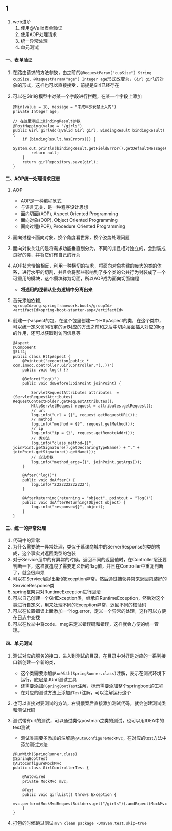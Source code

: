 ## 1
1. web进阶
	1. 使用@Valid表单验证
	2. 使用AOP处理请求
	3. 统一异常处理
	4. 单元测试
	
#### 一、表单验证
1. 在路由请求的方法参数，由之前的`@RequestParam("cupSize") String cupSize, @RequestParam("age") Integer age`形式改变为，`Girl girl`的对象的形式，这样也可以直接接受，前提是Girl已经存在
2. 可以在Girl的模型中对某一个字段进行拦截，在某一个字段上添加
	
	```
	@Min(value = 18, message = "未成年少女禁止入内")
	private Integer age;
	
	// 在这里添加上BindingResult参数
	@PostMapping(value = "/girls")
	public Girl girlAdd(@Valid Girl girl, BindingResult bindingResult) {
	    if (bindingResult.hasErrors()) {
	        System.out.println(bindingResult.getFieldError().getDefaultMessage());
	        return null;
	    }
	    return girlRepository.save(girl);
	}
	```
	
#### 二、AOP统一处理请求日志
1. AOP
	* AOP是一种编程范式
	* 与语言无关，是一种程序设计思想
	* 面向切面(AOP), Aspect Oriented Programming
	* 面向对象(OOP), Object Oriented Programming
	* 面向过程(POP), Procedure Oriented Programming
2. 面向过程->面向对象，换个角度看世界，换个姿势处理问题
3. 面向对象关注的是将需求功能垂直划分为，不同的并且相对独立的，会封装成良好的类，并将它们有自己的行为
4. AOP技术恰恰相反，利用一种横切的技术，将面向对象构建的庞大的类的体系，进行水平的切割，并且会将那些影响到了多个类的公共行为封装成了一个可重用的模块，这个模块称为切面，所以AOP成为面向切面编程
	* **将通用的逻辑从业务逻辑中分离出来**

5. 首先添加依赖,<br/>`<groupId>org.springframework.boot</groupId>`<br/>`<artifactId>spring-boot-starter-aop</artifactId>`
6. 创建一个aspect的包，在这个包里创建一个HttpAspect的类，在这个类中，可以统一定义访问指定的url对应的方法之前和之后中切片层面插入对应的log的作用，还可以获取到访问信息等
	
	```
	@Aspect
	@Component
	@Slf4j
	public class HttpAspect {
	    @Pointcut("execution(public * com.imooc.controller.GirlController.*(..))")
	    public void log() {}
	
	    @Before("log()")
	    public void doBefore(JoinPoint joinPoint) {
	
	        ServletRequestAttributes attributes  = (ServletRequestAttributes) RequestContextHolder.getRequestAttributes();
	        HttpServletRequest request = attributes.getRequest();
	        // url
	        log.info("url = {}", request.getRequestURL());
	        // method
	        log.info("method = {}", request.getMethod());
	        // ip
	        log.info("ip = {}", request.getRemoteAddr());
	        // 类方法
	        log.info("class_method={}", joinPoint.getSignature().getDeclaringTypeName() + "." + joinPoint.getSignature().getName());
	        // 方法参数
	        log.info("method_args={}", joinPoint.getArgs());
	    }
	
	    @After("log()")
	    public void doAfter() {
	        log.info("2222222222222");
	    }
	
	    @AfterReturning(returning = "object", pointcut = "log()")
	    public void doAfterReturning(Object object) {
	        log.info("response={}", object);
	    }
	}
	```
	
#### 三、统一的异常处理
1. 代码中的异常
2. 为什么需要统一异常处理，类似于慕课商城中的ServerResponse的类的构成，这个事实对返回类型的包装
3. 对于Service层中的有异常的时候，返回不同的返回值时，在Controller层还要判断一下，这样就造成了需要定义新的flag值，并且在Controller中重复判断了，就会很麻烦
4. 可以在Service层抛出新的Exception异常，然后通过捕获异常来返回包装好的ServiceResponse类
5. spring框架只对RuntimeException进行回滚
6. 可以自己创建一个GirlException类，继承自RuntimeException，然后对这个类进行自定义，用来处理不同的Exception异常，返回不同的校验码
7. 可以在位置错误上面添加一个log.error，定义一个异常的处理，这样可以方便在日志中查找
8. 可以在枚举中将code、msg来定义错误码和错误，这样就会方便的统一管理。


#### 四、单元测试
1. 测试对应的服务的接口，进入到测试的目录，在目录中对好是对应的一系列接口新创建一个新的类，
	* 这个类需要添加`@RunWith(SpringRunner.class)`注解，表示在测试环境下运行，底层是JUnit测试工具
	* 还需要添加`@SpringBootTest`注解，标示需要添加整个springboot的工程
	* 在对应的测试方法上添加`@Test`注解，可以注解运行这个
2. 也可以直接对要测试的方法，右键俄案后直接添加测试代码。就会创建测试类和测试代码	
3. 测试带有url的测试，可以通过类似postman之类的测试，也可以用IDEA中的test测试
	* 测试类需要多添加的注解是`@AutoConfigureMockMvc`，在对应的test方法中添加测试方法

	```
	@RunWith(SpringRunner.class)
	@SpringBootTest
	@AutoConfigureMockMvc
	public class GirlControllerTest {

		@Autowired
		private MockMvc mvc;

		@Test
		public void girlList() throws Exception {
			mvc.perform(MockMvcRequestBuilders.get("/girls")).andExpect(MockMvcResultMatchers.status().isOk());
		}
	}
	```
4. 打包的时候跳过测试 `mvn clean package -Dmaven.test.skip=true`